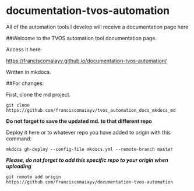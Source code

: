 # documentation-tvos-automation
All of the automation tools I develop will receive a documentation page here

##Welcome to the TVOS automation tool documentation page.

Access it here:

<https://franciscomaiayv.github.io/documentation-tvos-automation/>

Written in mkdocs. 

##For changes:

First, clone the md project.
```
git clone https://github.com/franciscomaiayv/tvos_automation_docs_mkdocs_md
```
**Do not forget to save the updated md. to that different repo**

Deploy it here or to whatever repo you have added to origin with this command:

```
mkdocs gh-deploy --config-file mkdocs.yml --remote-branch master
```

**_Please, do not forget to add this specific repo to your origin when uploading_** 

```
git remote add origin https://github.com/franciscomaiayv/documentation-tvos-automation

```
